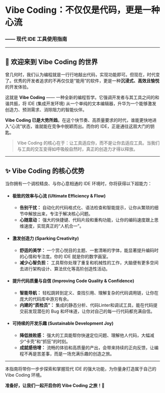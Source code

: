 # Vibe Coding：不仅仅是代码，更是一种心流
### —— 现代 IDE 工具使用指南

---

## 👋 欢迎来到 Vibe Coding 的世界

曾几何时，我们认为编程就是一行行地敲出代码，实现功能即可。但现在，时代变了。优秀的开发者追求的不再仅仅是“能用”的软件，更是一种**沉浸式、高效且愉悦**的开发体验。

这就是 **Vibe Coding** —— 一种全新的编程哲学。它强调开发者与其工具之间的和谐共振，将 IDE (集成开发环境) 从一个单纯的文本编辑器，升华为一个能够激发创造力、预测需求、消除阻力的智能伙伴。

**Vibe Coding 已是大势所趋**。在这个快节奏、高质量要求的时代，谁能更快地进入“心流”状态，谁就能在竞争中脱颖而出。而你的 IDE，正是通往这扇大门的钥匙。

> Vibe Coding 的核心在于：让工具适应你，而不是让你去适应工具。当我们与工具的交互变得如呼吸般自然时，真正的创造力才得以释放。

---

## ✨ Vibe Coding 的核心优势

当你拥有一个调校精良、与你心意相通的 IDE 环境时，你将获得以下超能力：

*   #### **极致的效率与心流 (Ultimate Efficiency & Flow)**
    *   **告别干扰：** 自动化的代码格式化、语法检查和智能提示，让你从繁琐的细节中解放出来，专注于解决核心问题。
    *   **心随意动：** 强大的快捷键、代码片段和重构功能，让你的编码速度跟上思维速度，实现真正的“人机合一”。

*   #### **激发创造力 (Sparking Creativity)**
    *   **舒适的美学：** 一个赏心悦目的主题、一套清晰的字体，能显著提升编码时的心情和专注度。你的 IDE 就是你的数字画室。
    *   **减少心智负担：** 工具帮你处理了重复和机械性的工作，大脑便有更多空间去进行架构设计、算法优化等高阶创造性活动。

*   #### **提升代码质量与自信 (Improving Code Quality & Confidence)**
    *   **智能导航：** 轻松跳转到定义、查找引用、理解复杂的代码调用链，让你在庞大的代码库中游刃有余。
    *   **内建的“质检员”：** 集成的静态分析、代码Linter和调试工具，能在代码提交前发现潜在的 Bug 和坏味道，让你对自己的每一行代码都充满自信。

*   #### **可持续的开发乐趣 (Sustainable Development Joy)**
    *   **降低挫败感：** 强大的工具能帮你快速定位问题、理解他人代码，大幅减少“卡壳”和“抓狂”的时刻。
    *   **成就感倍增：** 流畅的体验和高质量的产出，会带来持续的正向反馈，让编程不再是苦差事，而是一场充满乐趣的创造之旅。

---

本指南将带你一步步探索和掌握现代 IDE 的强大功能，为你量身打造属于自己的 Vibe Coding 环境。

**准备好，让我们一起开启你的 Vibe Coding 之旅！🚀**